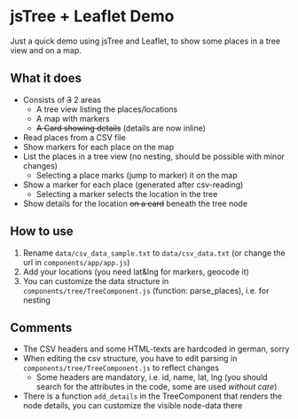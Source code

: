 # jsTree + Leaflet Demo

Just a quick demo using jsTree and Leaflet, to show some places in a tree view and on a map.

## What it does

* Consists of ~~3~~ 2 areas
  * A tree view listing the places/locations
  * A map with markers
  * ~~A Card showing details~~ (details are now inline)
* Read places from a CSV file
* Show markers for each place on the map
* List the places in a tree view (no nesting, should be possible with minor changes)
  * Selecting a place marks (jump to marker) it on the map  
* Show a marker for each place (generated after csv-reading)
  * Selecting a marker selects the location in the tree
* Show details for the location ~~on a card~~ beneath the tree node    

## How to use

1. Rename `data/csv_data_sample.txt` to `data/csv_data.txt` (or change the url in `components/app/app.js`)
2. Add your locations (you need lat&lng for markers, geocode it)
3. You can customize the data structure in `components/tree/TreeComponent.js` (function: parse_places), i.e. for nesting

## Comments

* The CSV headers and some HTML-texts are hardcoded in german, sorry
* When editing the csv structure, you have to edit parsing in `components/tree/TreeComponent.js` to reflect changes
  * Some headers are mandatory, i.e. id, name, lat, lng (you should search for the attributes in the code, some are used _without care_)
* There is a function `add_details` in the TreeComponent that renders the node details, you can customize the visible node-data there  
